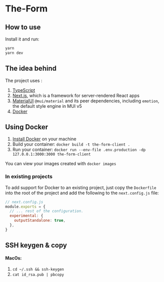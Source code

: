 # The-Form

## How to use

Install it and run:

```sh
yarn
yarn dev
```

## The idea behind

The project uses :

1. [TypeScript](https://www.typescriptlang.org/)
2. [Next.js](https://github.com/vercel/next.js), which is a framework for server-rendered React apps
3. [MaterialUI](https://mui.com/) `@mui/material` and its peer dependencies, including `emotion`, the default style engine in MUI v5
4. [Docker](https://www.docker.com/)

## Using Docker

1. [Install Docker](https://docs.docker.com/get-docker/) on your machine
2. Build your container: `docker build -t the-form-client .`
3. Run your container: `docker run --env-file .env.production -dp 127.0.0.1:3000:3000 the-form-client`

You can view your images created with `docker images`

### In existing projects

To add support for Docker to an existing project, just copy the `Dockerfile` into the root of the project and add the following to the `next.config.js` file:

```js
// next.config.js
module.exports = {
  // ... rest of the configuration.
  experimental: {
    outputStandalone: true,
  },
}
```

## SSH keygen & copy

#### MacOs:

1. `cd ~/.ssh && ssh-keygen`
2. `cat id_rsa.pub | pbcopy`

